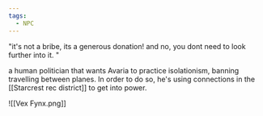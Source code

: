 ```yaml
---
tags:
  - NPC
---
```

"it's not a bribe, its a generous donation! and no, you dont need to look further into it. "

a human politician that wants Avaria to practice isolationism, banning travelling between planes. In order to do so, he's using connections in the [[Starcrest rec district]] to get into power. 

![[Vex Fynx.png]]